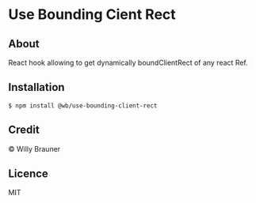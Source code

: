 # Use Bounding Cient Rect 

## About

React hook allowing to get dynamically boundClientRect of any react Ref.

## Installation 

```shell script
$ npm install @wb/use-bounding-client-rect
```

## Credit

© Willy Brauner

## Licence

MIT
